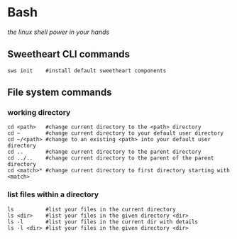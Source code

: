 # Bash
*the linux shell power in your hands*

## Sweetheart CLI commands

    sws init    #install default sweetheart components 

## File system commands

### working directory

    cd <path>   #change current directory to the <path> directory
    cd ~        #change current directory to your default user directory
    cd ~/<path> #change to an existing <path> into your default user directory
    cd ..       #change current directory to the parent directory
    cd ../..    #change current directory to the parent of the parent directory
    cd <match>* #change current directory to first directory starting with <match>

### list files within a directory

    ls          #list your files in the current directory
    ls <dir>    #list your files in the given directory <dir>
    ls -l       #list your files in the current dir with details
    ls -l <dir> #list your files in the given directory <dir> 
